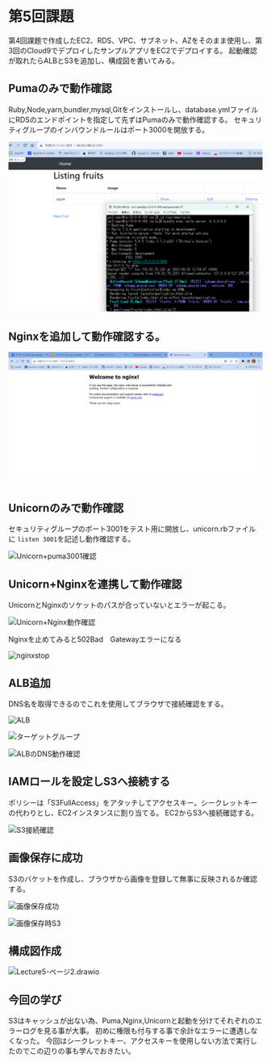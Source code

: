# 第5回課題  

第4回課題で作成したEC2、RDS、VPC、サブネット、AZをそのまま使用し、第3回のCloud9でデプロイしたサンプルアプリをEC2でデプロイする。
起動確認が取れたらALBとS3を追加し、構成図を書いてみる。

## Pumaのみで動作確認  

Ruby,Node,yarn,bundler,mysql,Gitをインストールし、database.ymlファイルにRDSのエンドポイントを指定して先ずはPumaのみで動作確認する。
セキュリティグループのインバウンドルールはポート3000を開放する。

![pumaのみ](pict05/pumaのみ.png)  

## Nginxを追加して動作確認する。  

![Nginxのみ](pict05/Nginxのみ.png)  

## Unicornのみで動作確認  

セキュリティグループのポート3001をテスト用に開放し、unicorn.rbファイルに
```listen 3001```を記述し動作確認する。  

![Unicorn+puma3001確認](pict05/Unicorn+puma3001確認.png)  

## Unicorn+Nginxを連携して動作確認  

UnicornとNginxのソケットのパスが合っていないとエラーが起こる。

![Unicorn+Nginx動作確認](pict05/Unicorn+Nginx動作確認.png)  

Nginxを止めてみると502Bad　Gatewayエラーになる

![nginxstop](pict05/nginxstop.png)  


## ALB追加  

DNS名を取得できるのでこれを使用してブラウザで接続確認をする。  

![ALB](pict05/ALB.png)  

![ターゲットグループ](pict05/ターゲットグループ.png)  

![ALBのDNS動作確認](pict05/ALBのDNS動作確認.png)  

## IAMロールを設定しS3へ接続する  

ポリシーは「S3FullAccess」をアタッチしてアクセスキー。シークレットキーの代わりとし、EC2インスタンスに割り当てる。
EC2からS3へ接続確認する。

![S3接続確認](pict05/S3接続確認.png)  

## 画像保存に成功  

S3のバケットを作成し、ブラウザから画像を登録して無事に反映されるか確認する。

![画像保存成功](pict05/画像保存成功.png)  

![画像保存時S3](pict05/画像保存時S3.png)  

## 構成図作成  

![Lecture5-ページ2.drawio](pict05/Lecture5-ページ2.drawio.png)  

## 今回の学び  


S3はキャッシュが出ない為、Puma,Nginx,Unicornと起動を分けてそれぞれのエラーログを見る事が大事。
初めに権限も付与する事で余計なエラーに遭遇しなくなった。
今回はシークレットキー、アクセスキーを使用しない方法で実行したのでこの辺りの事も学んでおきたい。
